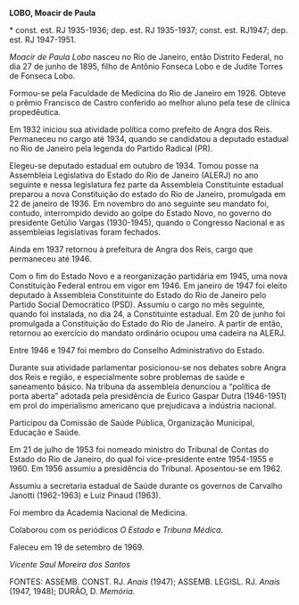 **LOBO, Moacir de Paula**

\* const. est. RJ 1935-1936; dep. est. RJ 1935-1937; const. est. RJ1947;
dep. est. RJ 1947-1951.

*Moacir de Paula Lobo* nasceu no Rio de Janeiro, então Distrito Federal,
no dia 27 de junho de 1895, filho de Antônio Fonseca Lobo e de Judite
Torres de Fonseca Lobo.

Formou-se pela Faculdade de Medicina do Rio de Janeiro em 1926. Obteve o
prêmio Francisco de Castro conferido ao melhor aluno pela tese de
clínica propedêutica.

Em 1932 iniciou sua atividade política como prefeito de Angra dos Reis.
Permaneceu no cargo até 1934, quando se candidatou a deputado estadual
no Rio de Janeiro pela legenda do Partido Radical (PR).

Elegeu-se deputado estadual em outubro de 1934. Tomou posse na
Assembleia Legislativa do Estado do Rio de Janeiro (ALERJ) no ano
seguinte e nessa legislatura fez parte da Assembleia Constituinte
estadual preparou a nova Constituição do estado do Rio de Janeiro,
promulgada em 22 de janeiro de 1936. Em novembro do ano seguinte seu
mandato foi, contudo, interrompido devido ao golpe do Estado Novo, no
governo do presidente Getúlio Vargas (1930-1945), quando o Congresso
Nacional e as assembleias legislativas foram fechados.

Ainda em 1937 retornou à prefeitura de Angra dos Reis, cargo que
permaneceu até 1946.

Com o fim do Estado Novo e a reorganização partidária em 1945, uma nova
Constituição Federal entrou em vigor em 1946. Em janeiro de 1947 foi
eleito deputado à Assembleia Constituinte do Estado do Rio de Janeiro
pelo Partido Social Democrático (PSD). Assumiu o cargo no mês seguinte,
quando foi instalada, no dia 24, a Constituinte estadual. Em 20 de junho
foi promulgada a Constituição do Estado do Rio de Janeiro. A partir de
então, retornou ao exercício do mandato ordinário ocupou uma cadeira na
ALERJ.

Entre 1946 e 1947 foi membro do Conselho Administrativo do Estado.

Durante sua atividade parlamentar posicionou-se nos debates sobre Angra
dos Reis e região, e especialmente sobre problemas de saúde e saneamento
básico. Na tribuna da assembleia denunciou a “política de porta aberta”
adotada pela presidência de Eurico Gaspar Dutra (1946-1951) em prol do
imperialismo americano que prejudicava a indústria nacional.

Participou da Comissão de Saúde Pública, Organização Municipal, Educação
e Saúde.

Em 21 de julho de 1953 foi nomeado ministro do Tribunal de Contas do
Estado do Rio de Janeiro, do qual foi vice-presidente entre 1954-1955 e
1960. Em 1956 assumiu a presidência do Tribunal. Aposentou-se em 1962.

Assumiu a secretaria estadual de Saúde durante os governos de Carvalho
Janotti (1962-1963) e Luiz Pinaud (1963).

Foi membro da Academia Nacional de Medicina.

Colaborou com os periódicos *O Estado* e *Tribuna Médica*.

Faleceu em 19 de setembro de 1969.

*Vicente Saul Moreira dos Santos*

FONTES: ASSEMB. CONST. RJ. *Anais* (1947); ASSEMB. LEGISL. RJ. *Anais*
(1947, 1948); DURÃO, D. *Memória*.
